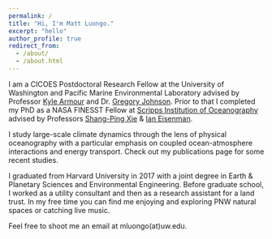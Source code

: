 ```yaml
---
permalink: /
title: "Hi, I'm Matt Luongo."
excerpt: "hello"
author_profile: true
redirect_from: 
  - /about/
  - /about.html
---
```

		
I am a CICOES Postdoctoral Research Fellow at the University of Washington and Pacific Marine Environmental Laboratory advised by Professor [Kyle Armour](https://faculty.washington.edu/karmour/) and Dr. [Gregory Johnson](https://www.pmel.noaa.gov/scientist/dr-gregory-c-johnson). Prior to that I completed my PhD as a NASA FINESST Fellow at [Scripps Institution of Oceanography](https://scripps.ucsd.edu/) advised by Professors [Shang-Ping Xie](https://sxie.scrippsprofiles.ucsd.edu/) & [Ian Eisenman](https://ieisenman.scrippsprofiles.ucsd.edu/). 
		
I study large-scale climate dynamics through the lens of physical oceanography with a particular emphasis on coupled ocean-atmosphere interactions and energy transport. Check out my publications page for some recent studies.

I graduated from Harvard University in 2017 with a joint degree in Earth & Planetary Sciences and Environmental Engineering. Before graduate school, I worked as a utility consultant and then as a research assistant for a land trust. In my free time you can find me enjoying and exploring PNW natural spaces or catching live music.

Feel free to shoot me an email at mluongo(at)uw.edu.
